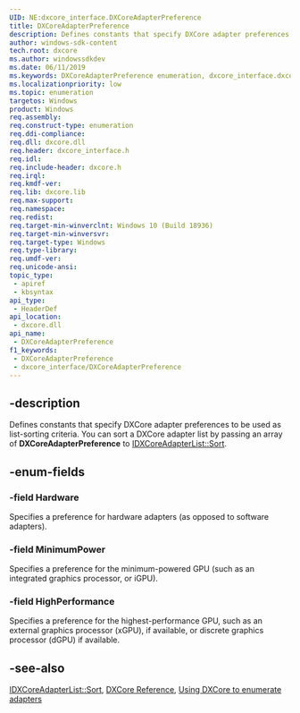 ```yaml
---
UID: NE:dxcore_interface.DXCoreAdapterPreference
title: DXCoreAdapterPreference
description: Defines constants that specify DXCore adapter preferences to be used as list-sorting criteria.
author: windows-sdk-content
tech.root: dxcore
ms.author: windowssdkdev
ms.date: 06/11/2019
ms.keywords: DXCoreAdapterPreference enumeration, dxcore_interface.dxcoreadapterpreference
ms.localizationpriority: low
ms.topic: enumeration
targetos: Windows
product: Windows
req.assembly: 
req.construct-type: enumeration
req.ddi-compliance: 
req.dll: dxcore.dll
req.header: dxcore_interface.h
req.idl: 
req.include-header: dxcore.h
req.irql: 
req.kmdf-ver: 
req.lib: dxcore.lib
req.max-support: 
req.namespace: 
req.redist: 
req.target-min-winverclnt: Windows 10 (Build 18936)
req.target-min-winversvr: 
req.target-type: Windows
req.type-library: 
req.umdf-ver: 
req.unicode-ansi: 
topic_type:
 - apiref
 - kbsyntax
api_type:
 - HeaderDef
api_location:
 - dxcore.dll
api_name:
 - DXCoreAdapterPreference
f1_keywords:
 - DXCoreAdapterPreference
 - dxcore_interface/DXCoreAdapterPreference
---
```


## -description

Defines constants that specify DXCore adapter preferences to be used as list-sorting criteria. You can sort a DXCore adapter list by passing an array of **DXCoreAdapterPreference** to [IDXCoreAdapterList::Sort](/windows/win32/api/dxcore_interface/nf-dxcore_interface-idxcoreadapterlist-sort).

## -enum-fields

### -field Hardware

Specifies a preference for hardware adapters (as opposed to software adapters).

### -field MinimumPower

Specifies a preference for the minimum-powered GPU (such as an integrated graphics processor, or iGPU).

### -field HighPerformance

Specifies a preference for the highest-performance GPU, such as an external graphics processor (xGPU), if available, or discrete graphics processor (dGPU) if available.

## -see-also

[IDXCoreAdapterList::Sort](/windows/win32/api/dxcore_interface/nf-dxcore_interface-idxcoreadapterlist-sort), [DXCore Reference](/windows/win32/dxcore/dxcore-reference), [Using DXCore to enumerate adapters](/windows/win32/dxcore/dxcore-enum-adapters)

